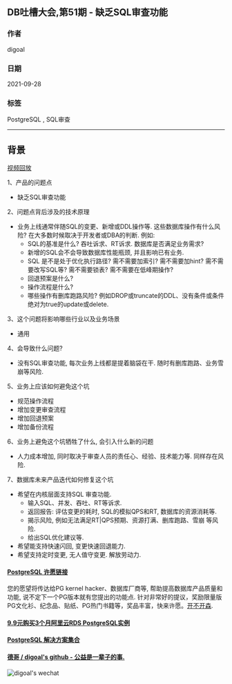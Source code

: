 ## DB吐槽大会,第51期 - 缺乏SQL审查功能  
  
### 作者  
digoal  
  
### 日期  
2021-09-28  
  
### 标签  
PostgreSQL , SQL审查   
  
----  
  
## 背景  
[视频回放]()  
  
1、产品的问题点  
- 缺乏SQL审查功能  
  
2、问题点背后涉及的技术原理  
- 业务上线通常伴随SQL的变更、新增或DDL操作等. 这些数据库操作有什么风险? 在大多数时候取决于开发者或DBA的判断. 例如:   
    - SQL的基准是什么? 吞吐诉求、RT诉求. 数据库是否满足业务需求?    
    - 新增的SQL会不会导致数据库性能瓶颈, 并且影响已有业务.    
    - SQL 是不是处于优化执行路径? 需不需要加索引? 需不需要加hint? 需不需要改写SQL等? 需不需要锁表? 需不需要在低峰期操作?    
    - 回退预案是什么?   
    - 操作流程是什么?   
    - 哪些操作有删库跑路风险? 例如DROP或truncate的DDL、没有条件或条件绝对为true的update或delete.     
  
3、这个问题将影响哪些行业以及业务场景  
- 通用  
  
4、会导致什么问题?  
- 没有SQL审查功能, 每次业务上线都是提着脑袋在干. 随时有删库跑路、业务雪崩等风险.   
  
5、业务上应该如何避免这个坑  
- 规范操作流程  
- 增加变更审查流程  
- 增加回退预案  
- 增加备份流程  
  
6、业务上避免这个坑牺牲了什么, 会引入什么新的问题   
- 人力成本增加, 同时取决于审查人员的责任心、经验、技术能力等. 同样存在风险.   
  
7、数据库未来产品迭代如何修复这个坑   
- 希望在内核层面支持SQL 审查功能.   
    - 输入SQL、并发、吞吐、RT等诉求.    
    - 返回报告: 评估变更的耗时, SQL的模拟QPS和RT, 数据库的资源消耗等.   
    - 揭示风险, 例如无法满足RT|QPS预期、资源打满、删库跑路、雪崩 等风险.   
    - 给出SQL优化建议等.   
- 希望能支持快速闪回, 变更快速回退能力.    
- 希望支持定时变更, 无人值守变更. 解放劳动力.  
  
  
#### [PostgreSQL 许愿链接](https://github.com/digoal/blog/issues/76 "269ac3d1c492e938c0191101c7238216")
您的愿望将传达给PG kernel hacker、数据库厂商等, 帮助提高数据库产品质量和功能, 说不定下一个PG版本就有您提出的功能点. 针对非常好的提议，奖励限量版PG文化衫、纪念品、贴纸、PG热门书籍等，奖品丰富，快来许愿。[开不开森](https://github.com/digoal/blog/issues/76 "269ac3d1c492e938c0191101c7238216").  
  
  
#### [9.9元购买3个月阿里云RDS PostgreSQL实例](https://www.aliyun.com/database/postgresqlactivity "57258f76c37864c6e6d23383d05714ea")
  
  
#### [PostgreSQL 解决方案集合](https://yq.aliyun.com/topic/118 "40cff096e9ed7122c512b35d8561d9c8")
  
  
#### [德哥 / digoal's github - 公益是一辈子的事.](https://github.com/digoal/blog/blob/master/README.md "22709685feb7cab07d30f30387f0a9ae")
  
  
![digoal's wechat](../pic/digoal_weixin.jpg "f7ad92eeba24523fd47a6e1a0e691b59")
  
